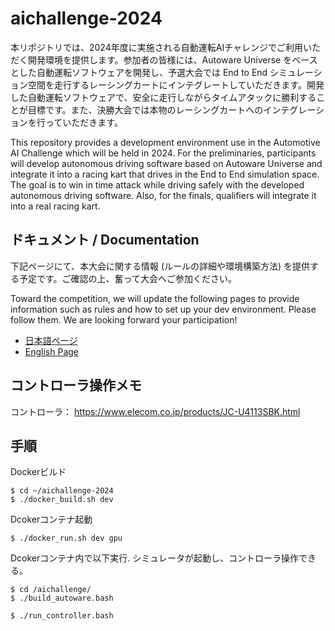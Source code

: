 # aichallenge-2024

本リポジトリでは、2024年度に実施される自動運転AIチャレンジでご利用いただく開発環境を提供します。参加者の皆様には、Autoware Universe をベースとした自動運転ソフトウェアを開発し、予選大会では End to End シミュレーション空間を走行するレーシングカートにインテグレートしていただきます。開発した自動運転ソフトウェアで、安全に走行しながらタイムアタックに勝利することが目標です。また、決勝大会では本物のレーシングカートへのインテグレーションを行っていただきます。

This repository provides a development environment use in the Automotive AI Challenge which will be held in 2024. For the preliminaries, participants will develop autonomous driving software based on Autoware Universe and integrate it into a racing kart that drives in the End to End simulation space. The goal is to win in time attack while driving safely with the developed autonomous driving software. Also, for the finals, qualifiers will integrate it into a real racing kart.

## ドキュメント / Documentation

下記ページにて、本大会に関する情報 (ルールの詳細や環境構築方法) を提供する予定です。ご確認の上、奮って大会へご参加ください。

Toward the competition, we will update the following pages to provide information such as rules and how to set up your dev environment. Please follow them. We are looking forward your participation!

- [日本語ページ](https://automotiveaichallenge.github.io/aichallenge-documentation-2024/)
- [English Page](https://automotiveaichallenge.github.io/aichallenge-documentation-2024/en/)

## コントローラ操作メモ

コントローラ：
https://www.elecom.co.jp/products/JC-U4113SBK.html

## 手順

Dockerビルド
```
$ cd ~/aichallenge-2024
$ ./docker_build.sh dev
```

Dcokerコンテナ起動
```
$ ./docker_run.sh dev gpu
```

Dcokerコンテナ内で以下実行. シミュレータが起動し、コントローラ操作できる。
```
$ cd /aichallenge/
$ ./build_autoware.bash
```

```
$ ./run_controller.bash
```